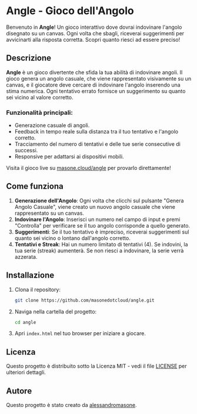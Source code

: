 # Angle - Gioco dell'Angolo

Benvenuto in **Angle**! Un gioco interattivo dove dovrai indovinare l'angolo disegnato su un canvas. Ogni volta che sbagli, riceverai suggerimenti per avvicinarti alla risposta corretta. Scopri quanto riesci ad essere preciso!

## Descrizione

**Angle** è un gioco divertente che sfida la tua abilità di indovinare angoli. Il gioco genera un angolo casuale, che viene rappresentato visivamente su un canvas, e il giocatore deve cercare di indovinare l'angolo inserendo una stima numerica. Ogni tentativo errato fornisce un suggerimento su quanto sei vicino al valore corretto.

### Funzionalità principali:
- Generazione casuale di angoli.
- Feedback in tempo reale sulla distanza tra il tuo tentativo e l'angolo corretto.
- Tracciamento del numero di tentativi e delle tue serie consecutive di successi.
- Responsive per adattarsi ai dispositivi mobili.
  
Visita il gioco live su [masone.cloud/angle](https://masone.cloud/angle) per provarlo direttamente!

## Come funziona

1. **Generazione dell'Angolo**: Ogni volta che clicchi sul pulsante "Genera Angolo Casuale", viene creato un nuovo angolo casuale che viene rappresentato su un canvas.
2. **Indovinare l'Angolo**: Inserisci un numero nel campo di input e premi "Controlla" per verificare se il tuo angolo corrisponde a quello generato.
3. **Suggerimenti**: Se il tuo tentativo è impreciso, riceverai suggerimenti sul quanto sei vicino o lontano dall'angolo corretto.
4. **Tentativi e Streak**: Hai un numero limitato di tentativi (4). Se indovini, la tua serie (streak) aumenterà. Se non riesci a indovinare, la serie verrà azzerata.

## Installazione

1. Clona il repository:
   ```bash
   git clone https://github.com/masonedotcloud/angle.git
   ```
   
2. Naviga nella cartella del progetto:
   ```bash
   cd angle
   ```

3. Apri `index.html` nel tuo browser per iniziare a giocare.

## Licenza

Questo progetto è distribuito sotto la Licenza MIT - vedi il file [LICENSE](LICENSE) per ulteriori dettagli.


## Autore

Questo progetto è stato creato da [alessandromasone](https://github.com/alessandromasone).